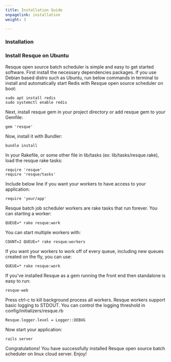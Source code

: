 ```yaml
---
title: Installation Guide
onpagelink: installation
weight: 3

---
```


### Installation

### Install Resque on Ubuntu

Resque open source batch scheduler is simple and easy to get started software. First install the necessary dependencies packages. If you use Debian based distro such as Ubuntu, run below commands in terminal to install and automatically start Redis with Resque open source scheduler on boot:

    sudo apt install redis
    sudo systemctl enable redis

Next, install resque gem in your project directory or add resque gem to your Gemfile:

    gem 'resque'

Now, install it with Bundler:

    bundle install

In your Rakefile, or some other file in lib/tasks (ex: lib/tasks/resque.rake), load the resque rake tasks:

    require 'resque'
    require 'resque/tasks'

Include below line if you want your workers to have access to your application:

    require 'your/app'

Resque batch job scheduler workers are rake tasks that run forever. You can starting a worker:

    QUEUE=* rake resque:work

You can start multiple workers with:

    COUNT=2 QUEUE=* rake resque:workers

If you want your workers to work off of every queue, including new queues created on the fly, you can use:

    QUEUE=* rake resque:work

If you've installed Resque as a gem running the front end then standalone is easy to run:

    resque-web

Press ctrl-c to kill background process all workers. Resque workers support basic logging to STDOUT. You can control the logging threshold in config/initializers/resque.rb

    Resque.logger.level = Logger::DEBUG

Now start your application:

    rails server

Congratulations! You have successfully installed Resque open source batch scheduler on linux cloud server. Enjoy!
